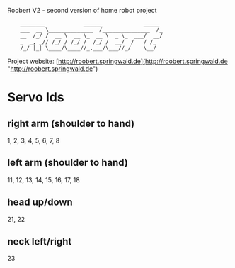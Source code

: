 Roobert V2 - second version of home robot project

		________            ______             _____ 
		___  __ \______________  /_______________  /_
		__  /_/ /  __ \  __ \_  __ \  _ \_  ___/  __/
		_  _, _// /_/ / /_/ /  /_/ /  __/  /   / /_  
		/_/ |_| \____/\____//_.___/\___//_/    \__/

Project website: [http://roobert.springwald.de](http://roobert.springwald.de "http://roobert.springwald.de")

# Servo Ids
## right arm (shoulder to hand)
1, 2, 3, 4, 5, 6, 7, 8

## left arm (shoulder to hand)
11, 12, 13, 14, 15, 16, 17, 18

## head up/down
21, 22

## neck left/right
23 
